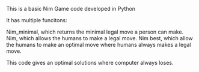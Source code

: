 This is a basic Nim Game code developed in Python

It has multiple funcitons:

Nim_minimal, which returns the minimal legal move a person can make.
Nim, which allows the humans to make a legal move.
Nim best, which allow the humans to make an optimal move where humans always makes a legal move.

This code gives an optimal solutions where computer always loses.
